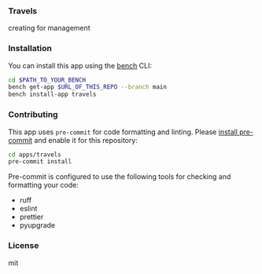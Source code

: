 ### Travels

creating for management 

### Installation

You can install this app using the [bench](https://github.com/frappe/bench) CLI:

```bash
cd $PATH_TO_YOUR_BENCH
bench get-app $URL_OF_THIS_REPO --branch main
bench install-app travels
```

### Contributing

This app uses `pre-commit` for code formatting and linting. Please [install pre-commit](https://pre-commit.com/#installation) and enable it for this repository:

```bash
cd apps/travels
pre-commit install
```

Pre-commit is configured to use the following tools for checking and formatting your code:

- ruff
- eslint
- prettier
- pyupgrade

### License

mit
